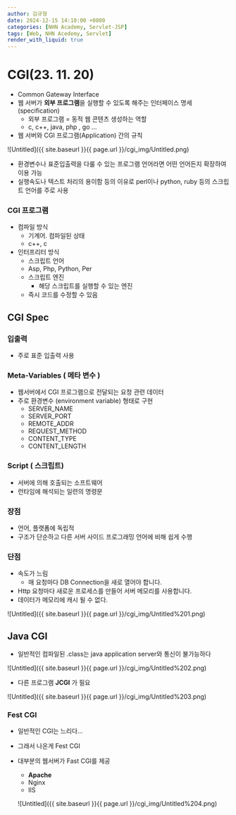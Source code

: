 ```yaml
---
author: 김규형
date: 2024-12-15 14:10:00 +0800
categories: [NHN Academy, Servlet-JSP]
tags: [Web, NHN Acedemy, Servlet]
render_with_liquid: true
---
```


# CGI(23. 11. 20)

- Common Gateway Interface
- 웹 서버가 **외부 프로그램**을 실행할 수 있도록 해주는 인터페이스 명세(specification)
    - 외부 프로그램 = 동적 웹 콘텐츠 생성하는 역할
    - c, c++, java, php , go …
- 웹 서버와 CGI 프로그램(Application) 간의 규칙

![Untitled]({{ site.baseurl }}{{ page.url }}/cgi_img/Untitled.png)

- 환경변수나 표준입출력을 다룰 수 있는 프로그램 언어라면 어떤 언어든지 확장하여 이용 가능
- 실행속도나 텍스트 처리의 용이함 등의 이유로 perl이나 python, ruby 등의 스크립트 언어를 주로 사용

### CGI 프로그램

- 컴파일 방식
    - 기계어. 컴파일된 상태
    - c++, c
- 인터프리터 방식
    - 스크립트 언어
    - Asp, Php, Python, Per
    - 스크립트 엔진
        - 해당 스크립트를 실행할 수 있는 엔진
    - 즉시 코드를 수정할 수 있음

## CGI Spec

### 입출력

- 주로 표준 입출력 사용

### Meta-Variables ( 메타 변수 )

- 웹서버에서 CGI 프로그램으로 전달되는 요청 관련 데이터
- 주로 환경변수 (environment variable) 형태로 구현
    - SERVER_NAME
    - SERVER_PORT
    - REMOTE_ADDR
    - REQUEST_METHOD
    - CONTENT_TYPE
    - CONTENT_LENGTH

### Script ( 스크립트)

- 서버에 의해 호출되는 소프트웨어
- 런타임에 해석되는 일련의 명령문

### 장점

- 언어, 플랫폼에 독립적
- 구조가 단순하고 다른 서버 사이드 프로그래밍 언어에 비해 쉽게 수행

### 단점

- 속도가 느림
    - 매 요청마다 DB Connection을 새로 열어야 합니다.
- Http 요청마다 새로운 프로세스를 만들어 서버 메모리를 사용합니다.
- 데이터가 메모리에 캐시 될 수 없다.

![Untitled]({{ site.baseurl }}{{ page.url }}/cgi_img/Untitled%201.png)

## Java CGI

- 일반적인 컴파일된 .class는 java application server와 통신이 불가능하다

![Untitled]({{ site.baseurl }}{{ page.url }}/cgi_img/Untitled%202.png)

- 다른 프로그램 **JCGI** 가 필요

![Untitled]({{ site.baseurl }}{{ page.url }}/cgi_img/Untitled%203.png)

### Fest CGI

- 일반적인 CGI는 느리다…
- 그래서 나온게 Fest CGI
- 대부분의 웹서버가 Fast CGI를 제공
    - **Apache**
    - Nginx
    - IIS

  ![Untitled]({{ site.baseurl }}{{ page.url }}/cgi_img/Untitled%204.png)